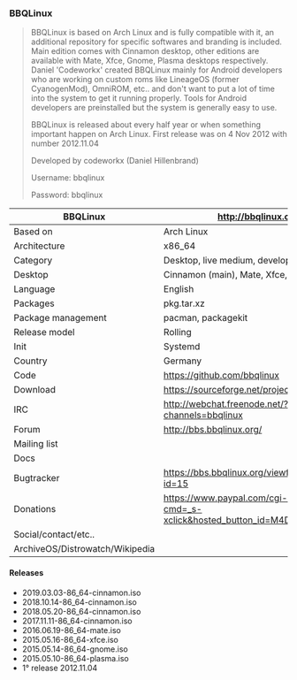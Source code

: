 ### BBQLinux

> BBQLinux is based on Arch Linux and is fully compatible with it, an additional repository for specific softwares and branding is included.
> Main edition comes with Cinnamon desktop, other editions are available with Mate, Xfce, Gnome, Plasma desktops respectively.
> Daniel 'Codeworkx' created BBQLinux mainly for Android developers who are working on custom roms like LineageOS (former CyanogenMod), OmniROM, etc.. and don't want to put a lot of time into the system to get it running properly.
> Tools for Android developers are preinstalled but the system is generally easy to use.
>
> BBQLinux is released about every half year or when something important happen on Arch Linux.
> First release was on 4 Nov 2012 with number 2012.11.04
>
> Developed by codeworkx (Daniel Hillenbrand)
>
> Username: bbqlinux
>
> Password: bbqlinux 


| BBQLinux | http://bbqlinux.org/ |
|--------------------|--|
| Based on           | Arch Linux                          |
| Architecture       | x86_64                              |
| Category           | Desktop, live medium, development   |
| Desktop            | Cinnamon (main), Mate, Xfce, Gnome, Plasma |
| Language           | English                             |
| Packages           | pkg.tar.xz                          |
| Package management | pacman, packagekit                  |
| Release model      | Rolling                             |
| Init               | Systemd                             |
| Country            | Germany                             |
| Code | https://github.com/bbqlinux |
| Download | https://sourceforge.net/projects/bbqlinux/files |
| IRC | http://webchat.freenode.net/?channels=bbqlinux |
| Forum | http://bbs.bbqlinux.org/ |
| Mailing list |  |
| Docs |  |
| Bugtracker | https://bbs.bbqlinux.org/viewforum.php?id=15 |
| Donations | https://www.paypal.com/cgi-bin/webscr?cmd=_s-xclick&hosted_button_id=M4DVE4SNPDDCS |
| Social/contact/etc.. |  |
| ArchiveOS/Distrowatch/Wikipedia |  |


#### Releases

*  2019.03.03-86_64-cinnamon.iso
*  2018.10.14-86_64-cinnamon.iso
*  2018.05.20-86_64-cinnamon.iso
*  2017.11.11-86_64-cinnamon.iso
*  2016.06.19-86_64-mate.iso
*  2015.05.16-86_64-xfce.iso
*  2015.05.14-86_64-gnome.iso
*  2015.05.10-86_64-plasma.iso
*  1° release 2012.11.04
